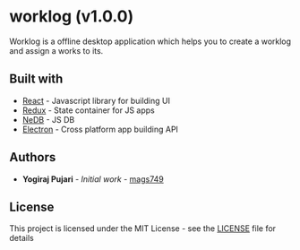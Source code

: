 # worklog (v1.0.0)

Worklog is a offline desktop application which helps you to create a worklog and assign a works to its.

## Built with

* [React](https://reactjs.org) - Javascript library for building UI
* [Redux](https://redux.js.org) - State container for JS apps
* [NeDB](https://github.com/louischatriot/nedb) - JS DB
* [Electron](https://electronjs.org) - Cross platform app building API

## Authors

* **Yogiraj Pujari** - *Initial work* - [mags749](https://github.com/mags749)

## License

This project is licensed under the MIT License - see the [LICENSE](LICENSE) file for details
